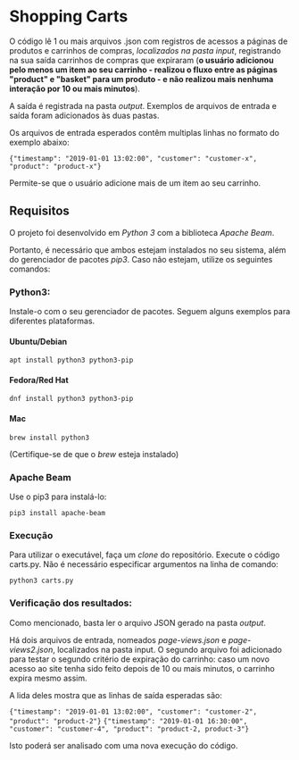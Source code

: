 # Shopping Carts

O código lê 1 ou mais arquivos .json com registros de acessos a páginas de produtos e carrinhos de compras, *localizados na pasta input*, registrando na sua saída carrinhos de compras que expiraram (**o usuário adicionou pelo menos um item ao seu carrinho - realizou o fluxo entre as páginas "product" e "basket" para um produto - e não realizou mais nenhuma interação por 10 ou mais minutos**).

A saída é registrada na pasta *output*. Exemplos de arquivos de entrada e saída foram adicionados às duas pastas.

Os arquivos de entrada esperados contêm multiplas linhas no formato do exemplo abaixo:

`{"timestamp": "2019-01-01 13:02:00", "customer": "customer-x", "product": "product-x"}`

Permite-se que o usuário adicione mais de um item ao seu carrinho.

## Requisitos

O projeto foi desenvolvido em *Python 3* com a biblioteca *Apache Beam*.

Portanto, é necessário que ambos estejam instalados no seu sistema, além do gerenciador de pacotes *pip3*. Caso não estejam, utilize os seguintes comandos:

### Python3:

Instale-o com o seu gerenciador de pacotes. Seguem alguns exemplos para diferentes plataformas.

#### Ubuntu/Debian

`apt install python3 python3-pip`

#### Fedora/Red Hat

`dnf install python3 python3-pip`

#### Mac

`brew install python3`

(Certifique-se de que o *brew* esteja instalado)

### Apache Beam

Use o pip3 para instalá-lo:

`pip3 install apache-beam`

### Execução

Para utilizar o executável, faça um *clone* do repositório. Execute o código carts.py. Não é necessário especificar argumentos na linha de comando:

`python3 carts.py`

### Verificação dos resultados:

Como mencionado, basta ler o arquivo JSON gerado na pasta *output*.

Há dois arquivos de entrada, nomeados *page-views.json* e *page-views2.json*, localizados na pasta input. O segundo arquivo foi adicionado para testar o segundo critério de expiração do carrinho: caso um novo acesso ao site tenha sido feito depois de 10 ou mais minutos, o carrinho expira mesmo assim.

A lida deles mostra que as linhas de saída esperadas são:

`{"timestamp": "2019-01-01 13:02:00", "customer": "customer-2", "product": "product-2"}`
`{"timestamp": "2019-01-01 16:30:00", "customer": "customer-4", "product": "product-2, product-3"}`

Isto poderá ser analisado com uma nova execução do código.
